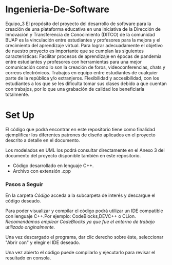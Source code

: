 # Ingenieria-De-Software
Equipo_3
El propósito del proyecto del desarrollo de software para la creación de una plataforma educativa en una iniciativa de la Dirección de Innovación y Transferencia de Conocimiento (DITCO) de la comunidad BUAP es la vinculación entre estudiantes y profesores para la mejora y el crecimiento del aprendizaje virtual.
Para lograr adecuadamente el objetivo de nuestro proyecto es importante que se cumplan las siguientes características:
Facilitar procesos de aprendizaje en épocas de pandemia entre estudiantes y profesores con herramientas para una mejor comunicación como lo son la creación de foros, videoconferencias, chats y correos electrónicos.
Trabajos en equipo entre estudiantes de cualquier parte de la república y/o extranjeros.
Flexibilidad y accesibilidad, con los estudiantes a los que se les dificulta tomar sus clases debido a que cuentan con trabajos, por lo que una grabación de calidad los beneficiaría totalmente.

# Set Up
El código que podrá encontrar en este repositorio tiene como finalidad ejemplificar los diferentes patrones de diseño aplicados en el proyecto descrito a detalle en el documento.

Los modelados en UML los podrá consultar directamente en el Anexo 3 del documento del proyecto disponible también en este repositorio.
- Código desarrollado en lenguaje C++. 
- Archivo con extensión .cpp
### Pasos a Seguir
En la carpeta *Código*  acceda a la subcarpeta de interés y descargue el código deseado.

Para poder visualizar y compilar el código podrá utilizar un IDE compatible con lenguaje C++.Por ejemplo: CodeBlocks,DEVC++ o CLion.
*Recomendamos emplear CodeBlocks ya que fue el entorno de trabajo utilizado originalmente.*

Una vez descargado el programa, dar clic derecho sobre éste, seleccionar "Abrir con" y elegir el IDE deseado.

Una vez abierto el código puede compilarlo y ejecutarlo para revisar el resultado en consola.
